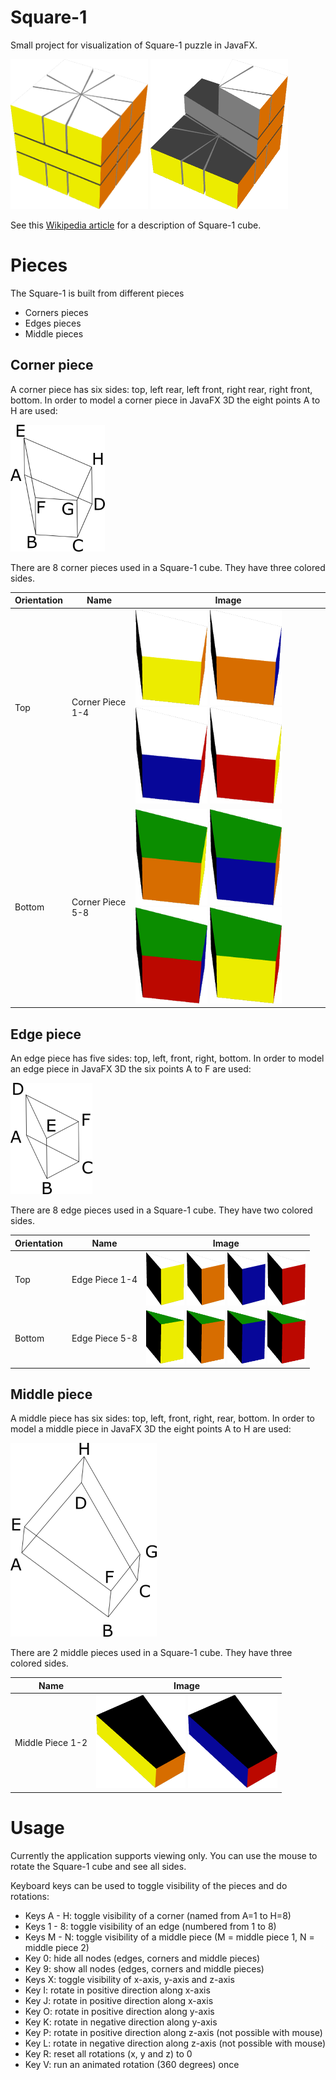 # Square-1

Small project for visualization of Square-1 puzzle in JavaFX.

<img src="images/Square1.png" alt="Square 1" width="220" height="240"> <img src="images/Square1Assemble.png" alt="Square 1 Assemble" width="220" height="240">

See this [Wikipedia article](https://en.wikipedia.org/wiki/Square-1_%28puzzle%29) for a description of Square-1 cube.

# Pieces

The Square-1 is built from different pieces

+ Corners pieces
+ Edges pieces
+ Middle pieces

## Corner piece

A corner piece has six sides: top, left rear, left front, right rear, right front, bottom. In order to model a corner piece in JavaFX 3D the eight points A to H are used:

![Corner Piece](images/corner.png)

There are 8 corner pieces used in a Square-1 cube. They have three colored sides.




| Orientation | Name             | Image                           |
| ----------- | --------------   | ------------------------------- |
| Top         | Corner Piece 1-4 | <img src="images/corner1.png" alt="Corner 1" width="115" height="154"> <img src="images/corner2.png" alt="Corner 2" width="115" height="154"> <img src="images/corner3.png" alt="Corner 3" width="115" height="154"> <img src="images/corner4.png" alt="Corner 4" width="115" height="154">|
| Bottom      | Corner Piece 5-8 | <img src="images/corner5.png" alt="Corner 5" width="115" height="154"> <img src="images/corner6.png" alt="Corner 6" width="115" height="154"> <img src="images/corner7.png" alt="Corner 7" width="115" height="154"> <img src="images/corner8.png" alt="Corner 8" width="115" height="154">|

## Edge piece

An edge piece has five sides: top, left, front, right, bottom. In order to model an edge piece in JavaFX 3D the six points A to F are used:

![Edge Piece](images/edge.png)

There are 8 edge pieces used in a Square-1 cube. They have two colored sides.

| Orientation | Name           | Image                           |
| ----------- | ------------   | ------------------------------- |
| Top         | Edge Piece 1-4 | <img src="images/edge1.png" alt="Edge 1" width="61" height="85"> <img src="images/edge2.png" alt="Edge 2" width="61" height="85"> <img src="images/edge3.png" alt="Edge 3" width="61" height="85"> <img src="images/edge4.png" alt="Edge 4" width="61" height="85">|
| Bottom      | Edge Piece 5-8 | <img src="images/edge5.png" alt="Edge 5" width="61" height="85"> <img src="images/edge6.png" alt="Edge 6" width="61" height="85"> <img src="images/edge7.png" alt="Edge 7" width="61" height="85"> <img src="images/edge8.png" alt="Edge 8" width="61" height="85">|

## Middle piece

A middle piece has six sides: top, left, front, right, rear, bottom. In order to model a middle piece in JavaFX 3D the eight points A to H are used:

![Middle Piece](images/middle.png)

There are 2 middle pieces used in a Square-1 cube. They have three colored sides.

| Name             | Image                           |
| ---------------- | ------------------------------- |
| Middle Piece 1-2 | <img src="images/middle1.png" alt="Middle 1" width="143" height="149"> <img src="images/middle2.png" alt="Middle 2" width="143" height="149"> |

# Usage

Currently the application supports viewing only. You can use the mouse to rotate the Square-1 cube and see all sides.

Keyboard keys can be used to toggle visibility of the pieces and do rotations:

+ Keys A - H: toggle visibility of a corner (named from A=1 to H=8)
+ Keys 1 - 8: toggle visibility of an edge (numbered from 1 to 8)
+ Keys M - N: toggle visibility of a middle piece (M = middle piece 1, N = middle piece 2)
+ Key 0: hide all nodes (edges, corners and middle pieces)
+ Key 9: show all nodes (edges, corners and middle pieces)
+ Keys X: toggle visibility of x-axis, y-axis and z-axis
+ Key I: rotate in positive direction along x-axis
+ Key J: rotate in positive direction along x-axis
+ Key O: rotate in positive direction along y-axis
+ Key K: rotate in negative direction along y-axis
+ Key P: rotate in positive direction along z-axis (not possible with mouse)
+ Key L: rotate in negative direction along z-axis (not possible with mouse)
+ Key R: reset all rotations (x, y and z) to 0
+ Key V: run an animated rotation (360 degrees) once
